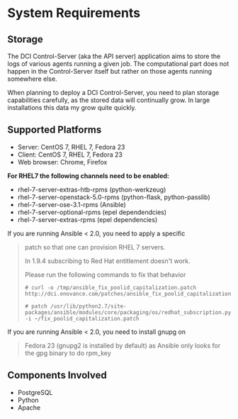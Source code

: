 # System Requirements

## Storage

The DCI Control-Server (aka the API server) application aims to store the logs of various agents running a given job. The computational part does not happen in the Control-Server itself but rather on those agents running somewhere else.

When planning to deploy a DCI Control-Server, you need to plan storage capabilities carefully, as the stored data will continually grow. In large installations this data my grow quite quickly.

## Supported Platforms

 * Server: CentOS 7, RHEL 7, Fedora 23
 * Client: CentOS 7, RHEL 7, Fedora 23
 * Web browser: Chrome, Firefox

**For RHEL7 the following channels need to be enabled:**

 * rhel-7-server-extras-htb-rpms (python-werkzeug)
 * rhel-7-server-openstack-5.0-rpms (python-flask, python-passlib)
 * rhel-7-server-ose-3.1-rpms (Ansible)
 * rhel-7-server-optional-rpms (epel dependendcies)
 * rhel-7-server-extras-rpms (epel dependencies)

If you are running Ansible &lt; 2.0, you need to apply a specific

> patch so that one can provision RHEL 7 servers.
>
> In 1.9.4 subscribing to Red Hat entitlement doesn't work.
>
> Please run the following commands to fix that behavior
>
>     # curl -o /tmp/ansible_fix_poolid_capitalization.patch http://dci.enovance.com/patches/ansible_fix_poolid_capitalization.patch
>
>     # patch /usr/lib/python2.7/site-packages/ansible/modules/core/packaging/os/redhat_subscription.py -i ~/fix_poolid_capitalization.patch

If you are running Ansible &lt; 2.0, you need to install gnupg on

> Fedora 23 (gnupg2 is installed by default) as Ansible only looks for the gpg binary to do rpm\_key

## Components Involved

 * PostgreSQL
 * Python
 * Apache

